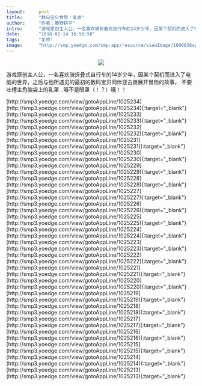 ```yaml
---
layout:     post
title:      "数码宝贝世界：复原"
author:     "作者：藤野耕平"
intro:      "游戏原创主人公，一名喜欢骑折叠式自行车的14岁少年，因某个契机而进入了电脑的世界，之后与他所遇见的最初的数码宝贝同伴亚古兽展开冒险的故事。 不要吐槽主角脑袋上的乳罩…哦不是眼罩（！？）哦！！"
date:       "2018-02-14 16:56:50"
tags:       "复原"
image:      "http://smp.yoedge.com/smp-app/resource/viewImage/1000858appline.png"
---
```

<div style="text-align: center">
<p><img src="http://smp.yoedge.com/smp-app/resource/viewImage/1000858appline.png"/></p>
</div>
<p class="post-meta">
<span>游戏原创主人公，一名喜欢骑折叠式自行车的14岁少年，因某个契机而进入了电脑的世界，之后与他所遇见的最初的数码宝贝同伴亚古兽展开冒险的故事。 不要吐槽主角脑袋上的乳罩…哦不是眼罩（！？）哦！！</span>
</p>
[http://smp3.yoedge.com/view/gotoAppLine/1025234](http://smp3.yoedge.com/view/gotoAppLine/1025234){:target="_blank"}
[http://smp3.yoedge.com/view/gotoAppLine/1025233](http://smp3.yoedge.com/view/gotoAppLine/1025233){:target="_blank"}
[http://smp3.yoedge.com/view/gotoAppLine/1025232](http://smp3.yoedge.com/view/gotoAppLine/1025232){:target="_blank"}
[http://smp3.yoedge.com/view/gotoAppLine/1025231](http://smp3.yoedge.com/view/gotoAppLine/1025231){:target="_blank"}
[http://smp3.yoedge.com/view/gotoAppLine/1025230](http://smp3.yoedge.com/view/gotoAppLine/1025230){:target="_blank"}
[http://smp3.yoedge.com/view/gotoAppLine/1025229](http://smp3.yoedge.com/view/gotoAppLine/1025229){:target="_blank"}
[http://smp3.yoedge.com/view/gotoAppLine/1025228](http://smp3.yoedge.com/view/gotoAppLine/1025228){:target="_blank"}
[http://smp3.yoedge.com/view/gotoAppLine/1025227](http://smp3.yoedge.com/view/gotoAppLine/1025227){:target="_blank"}
[http://smp3.yoedge.com/view/gotoAppLine/1025226](http://smp3.yoedge.com/view/gotoAppLine/1025226){:target="_blank"}
[http://smp3.yoedge.com/view/gotoAppLine/1025225](http://smp3.yoedge.com/view/gotoAppLine/1025225){:target="_blank"}
[http://smp3.yoedge.com/view/gotoAppLine/1025224](http://smp3.yoedge.com/view/gotoAppLine/1025224){:target="_blank"}
[http://smp3.yoedge.com/view/gotoAppLine/1025223](http://smp3.yoedge.com/view/gotoAppLine/1025223){:target="_blank"}
[http://smp3.yoedge.com/view/gotoAppLine/1025222](http://smp3.yoedge.com/view/gotoAppLine/1025222){:target="_blank"}
[http://smp3.yoedge.com/view/gotoAppLine/1025221](http://smp3.yoedge.com/view/gotoAppLine/1025221){:target="_blank"}
[http://smp3.yoedge.com/view/gotoAppLine/1025220](http://smp3.yoedge.com/view/gotoAppLine/1025220){:target="_blank"}
[http://smp3.yoedge.com/view/gotoAppLine/1025219](http://smp3.yoedge.com/view/gotoAppLine/1025219){:target="_blank"}
[http://smp3.yoedge.com/view/gotoAppLine/1025218](http://smp3.yoedge.com/view/gotoAppLine/1025218){:target="_blank"}
[http://smp3.yoedge.com/view/gotoAppLine/1025217](http://smp3.yoedge.com/view/gotoAppLine/1025217){:target="_blank"}
[http://smp3.yoedge.com/view/gotoAppLine/1025216](http://smp3.yoedge.com/view/gotoAppLine/1025216){:target="_blank"}
[http://smp3.yoedge.com/view/gotoAppLine/1025215](http://smp3.yoedge.com/view/gotoAppLine/1025215){:target="_blank"}
[http://smp3.yoedge.com/view/gotoAppLine/1025214](http://smp3.yoedge.com/view/gotoAppLine/1025214){:target="_blank"}
[http://smp3.yoedge.com/view/gotoAppLine/1025213](http://smp3.yoedge.com/view/gotoAppLine/1025213){:target="_blank"}


